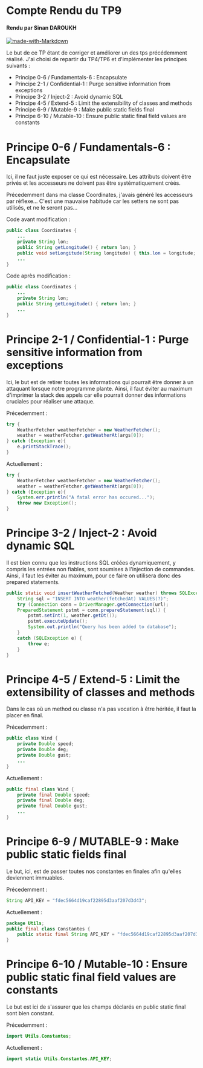 # Compte Rendu du TP9
#### Rendu par Sinan DAROUKH
[![made-with-Markdown](https://img.shields.io/badge/Made%20with-Markdown-1f425f.svg)](http://commonmark.org)

Le but de ce TP étant de corriger et améliorer un des tps précédemment réalisé. 
J'ai choisi de repartir du TP4/TP6 et d'implémenter les principes suivants :
- Principe 0-6 / Fundamentals-6 : Encapsulate
- Principe 2-1 / Confidential-1 : Purge sensitive information from exceptions
- Principe 3-2 / Inject-2 : Avoid dynamic SQL
- Principe 4-5 / Extend-5 : Limit the extensibility of classes and methods
- Principe 6-9 / Mutable-9 : Make public static fields final
- Principe 6-10 / Mutable-10 : Ensure public static final field values are constants


# Principe 0-6 / Fundamentals-6 : Encapsulate
Ici, il ne faut juste exposer ce qui est nécessaire. Les attributs doivent être privés et les accesseurs ne doivent pas être systématiquement créés.

Précedemment dans ma classe Coordinates, j'avais généré les accesseurs par réflexe... C'est une mauvaise habitude car les setters ne sont pas utilisés, et ne le seront pas...

Code avant modification :
```java
public class Coordinates {
    ...
    private String lon;
    public String getLongitude() { return lon; }
    public void setLongitude(String longitude) { this.lon = longitude; }
    ...
}
```
Code après modification :
```java
public class Coordinates {
    ...
    private String lon;
    public String getLongitude() { return lon; }
    ...
}
```

# Principe 2-1 / Confidential-1 : Purge sensitive information from exceptions
Ici, le but est de retirer toutes les informations qui pourrait être donner à un attaquant lorsque notre programme plante. Ainsi, il faut éviter au maximum d'imprimer la stack des appels car elle pourrait donner des informations cruciales pour réaliser une attaque.

Précedemment : 
```java
try {
    WeatherFetcher weatherFetcher = new WeatherFetcher();
    weather = weatherFetcher.getWeatherAt(args[0]);
} catch (Exception e){
    e.printStackTrace();
}
```
Actuellement :
```java
try {
    WeatherFetcher weatherFetcher = new WeatherFetcher();
    weather = weatherFetcher.getWeatherAt(args[0]);
} catch (Exception e){
    System.err.println("A fatal error has occured...");
    throw new Exception();
}
```

# Principe 3-2 / Inject-2 : Avoid dynamic SQL
Il est bien connu que les instructions SQL créées dynamiquement, y compris les entrées non fiables, sont soumises à l'injection de commandes. Ainsi, il faut les éviter au maximum, pour ce faire on utilisera donc des prepared statements. 

```java
public static void insertWeatherFetched(Weather weather) throws SQLException {
    String sql = "INSERT INTO weather(fetchedAt) VALUES(?)";
    try (Connection conn = DriverManager.getConnection(url);
    PreparedStatement pstmt = conn.prepareStatement(sql)) {
        pstmt.setInt(1, weather.getDt());
        pstmt.executeUpdate();
        System.out.println("Query has been added to database");
    }
    catch (SQLException e) {
        throw e;
    }
}
```


# Principe 4-5 / Extend-5 : Limit the extensibility of classes and methods
Dans le cas où un method ou classe n'a pas vocation à être héritée, il faut la placer en final.

Précedemment : 
```java
public class Wind {
    private Double speed;
    private Double deg;
    private Double gust;
    ...
}
```

Actuellement : 
```java
public final class Wind {
    private final Double speed;
    private final Double deg;
    private final Double gust;
    ...
}
```

# Principe 6-9 / MUTABLE-9 : Make public static fields final
Le but, ici, est de passer toutes nos constantes en finales afin qu'elles deviennent immuables.

Précedemment :
```java
String API_KEY = "fdec5664d19caf22895d3aaf207d3d43";
```

Actuellement :
```java
package Utils;
public final class Constantes {
    public static final String API_KEY = "fdec5664d19caf22895d3aaf207d3d43";
}
```

# Principe 6-10 / Mutable-10 : Ensure public static final field values are constants
Le but est ici de s'assurer que les champs déclarés en public static final sont bien constant.

Précedemment :
```java
import Utils.Constantes;
```

Actuellement :
```java
import static Utils.Constantes.API_KEY;
```







